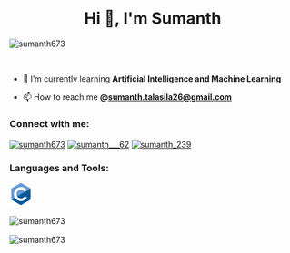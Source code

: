 <h1 align="center">Hi 👋, I'm Sumanth</h1>
<p align="left"> <img src="https://komarev.com/ghpvc/?username=sumanth673&label=Profile%20views&color=0e75b6&style=flat" alt="sumanth673" /> </p>

<p align="left"> <a href="https://twitter.com/" target="blank"><img src="https://img.shields.io/twitter/follow/?logo=twitter&style=for-the-badge" alt="" /></a> </p>

- 🌱 I’m currently learning **Artificial Intelligence and Machine Learning**

- 📫 How to reach me **@sumanth.talasila26@gmail.com**

<h3 align="left">Connect with me:</h3>
<p align="left">
<a href="https://linkedin.com/in/sumanth673" target="blank"><img align="center" src="https://raw.githubusercontent.com/rahuldkjain/github-profile-readme-generator/master/src/images/icons/Social/linked-in-alt.svg" alt="sumanth673" height="30" width="40" /></a>
<a href="https://instagram.com/sumanth___62" target="blank"><img align="center" src="https://raw.githubusercontent.com/rahuldkjain/github-profile-readme-generator/master/src/images/icons/Social/instagram.svg" alt="sumanth___62" height="30" width="40" /></a>
<a href="https://www.hackerrank.com/sumanth_239" target="blank"><img align="center" src="https://raw.githubusercontent.com/rahuldkjain/github-profile-readme-generator/master/src/images/icons/Social/hackerrank.svg" alt="sumanth_239" height="30" width="40" /></a>
</p>

<h3 align="left">Languages and Tools:</h3>
<p align="left"> <a href="https://www.cprogramming.com/" target="_blank" rel="noreferrer"> <img src="https://raw.githubusercontent.com/devicons/devicon/master/icons/c/c-original.svg" alt="c" width="40" height="40"/> </a> </p>

<p><img align="center" src="https://github-readme-stats.vercel.app/api/top-langs?username=sumanth673&show_icons=true&locale=en&layout=compact" alt="sumanth673" /></p>

<p><img align="center" src="https://github-readme-streak-stats.herokuapp.com/?user=sumanth673&" alt="sumanth673" /></p>
